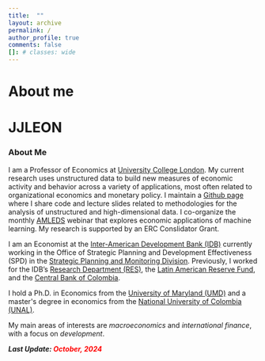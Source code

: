 ```yaml
---
title:  ""
layout: archive
permalink: /
author_profile: true
comments: false
[]: # classes: wide
---
```

# About me

<div class="bio">
    <h1>JJLEON</h1>
    <h3> About Me </h3>
    <p>I am a Professor of Economics at <a href="https://www.ucl.ac.uk/economics/ucl-department-economics" target="_blank"
            rel="noopener noreferrer">University College London</a>. My current research uses unstructured data to build new
        measures of economic activity and behavior across a variety of applications, most often related to organizational
        economics and monetary policy. I maintain a <a href="https://github.com/sekhansen" target="_blank"
            rel="noopener noreferrer">Github page</a> where I share code and lecture slides related to methodologies for the
        analysis of unstructured and high-dimensional data. I co-organize the monthly <a
            href="https://sites.google.com/view/amleds/home" target="_blank" rel="noopener noreferrer">AMLEDS</a> webinar
        that explores economic applications of machine learning. My research is supported by an ERC Conslidator Grant.</p>
</div>

I am an Economist at the [Inter-American Development Bank (IDB)](https://www.iadb.org/en) currently working in the Office of Strategic Planning and Development Effectiveness (SPD) in the [Strategic Planning and Monitoring Division](https://www.iadb.org/en/who-we-are/how-we-are-organized/office-strategic-planning-and-development-effectiveness). Previously, I worked for the IDB’s [Research Department (RES)](https://www.iadb.org/en/knowledge-resources/research-idb), the [Latin American Reserve Fund](https://flar.com/en/home/), and the [Central Bank of Colombia](https://www.banrep.gov.co/en). 

I hold a Ph.D. in Economics from the [University of Maryland (UMD)](https://www.econ.umd.edu/) and a master's degree in economics from the [National University of Colombia (UNAL)](https://fce.unal.edu.co/facultad/).

My main areas of interests are <i>macroeconomics</i> and <i>international finance</i>, with a focus on <i>development</i>.

<p style="font-size:14px; font-weight:bold; font-style:italic;">
 Last Update: 
  <span style="color: #ff0000">October, 2024 </span>
</p>

<!-- <p style="font-size:14px; font-weight:bold; font-style:italic;">
  Enter the competition by 
  <span style="color: #ff0000">January 30, 2011</span>
  and you could win up to $$$$ — including amazing 
  <span style="color: #0000a0">summer</span> 
  trips!
</p> 
-->


